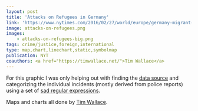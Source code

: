 ```yaml
---
layout: post
title: 'Attacks on Refugees in Germany'
link: 'https://www.nytimes.com/2016/02/27/world/europe/germany-migrant-arson-trial.html#attacks-on-refugees-in-germany'
image: attacks-on-refugees.png
images: 
    - attacks-on-refugees-big.png
tags: crime/justice,foreign,international
type: map,chart,linechart,static,symbolmap
publication: NYT
coauthors: <a href="https://timwallace.net/">Tim Wallace</a>
---
```


For this graphic I was only helping out with finding the [data source](https://github.com/ax3l/chronik-vorfaelle/blob/data/vorfaelle.csv) and categorizing the individual incidents (mostly derived from police reports) using a set of [sad regular expressions](https://twitter.com/driven_by_data/status/697541485114355713).

Maps and charts all done by [Tim Wallace](https://timwallace.net/).
